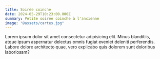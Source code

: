 ```yaml
---
title: Soirée coinche
date: 2024-05-29T10:23:00.000Z
summary: Petite soirée coinche à l'ancienne
image: "@assets/cartes.jpg"
---
```

Lorem ipsum dolor sit amet consectetur adipisicing elit. Minus blanditiis, atque ipsum aspernatur delectus omnis fugiat eveniet deleniti perferendis. Labore dolore architecto quae, vero explicabo quis dolorem sunt doloribus laboriosam?
